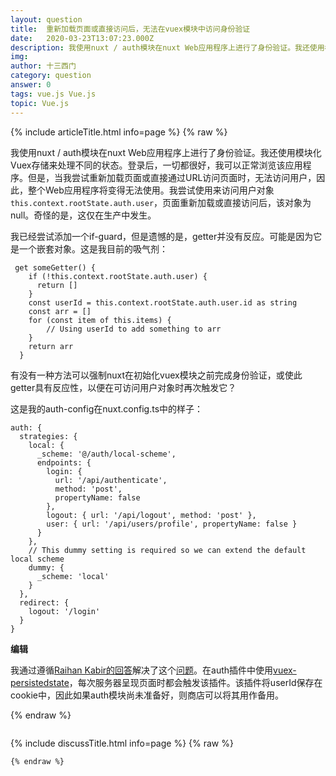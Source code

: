 ```yaml
---
layout: question
title:  重新加载页面或直接访问后，无法在vuex模块中访问身份验证
date:   2020-03-23T13:07:23.000Z
description: 我使用nuxt / auth模块在nuxt Web应用程序上进行了身份验证。我还使用模块化Vuex存储来处理不同的状态。登录后，一切都很好，我可以正常浏览...
img: 
author: 十三西门
category: question
answer: 0
tags: vue.js Vue.js
topic: Vue.js
---
```

<div class="article-root">
  <div class="article">
    {% include articleTitle.html info=page %}
    {% raw %}
    <div class="article-content"><p><font style="vertical-align: inherit;"><font style="vertical-align: inherit;">我使用nuxt / auth模块在nuxt Web应用程序上进行了身份验证。</font><font style="vertical-align: inherit;">我还使用模块化Vuex存储来处理不同的状态。</font><font style="vertical-align: inherit;">登录后，一切都很好，我可以正常浏览该应用程序。</font><font style="vertical-align: inherit;">但是，当我尝试重新加载页面或直接通过URL访问页面时，无法访问用户，因此，整个Web应用程序将变得无法使用。</font><font style="vertical-align: inherit;">我尝试使用来访问用户对象</font></font><code>this.context.rootState.auth.user</code><font style="vertical-align: inherit;"><font style="vertical-align: inherit;">，页面重新加载或直接访问后，该</font><font style="vertical-align: inherit;">对象</font><font style="vertical-align: inherit;">为null。</font><font style="vertical-align: inherit;">奇怪的是，这仅在生产中发生。</font></font></p>

<p><font style="vertical-align: inherit;"><font style="vertical-align: inherit;">我已经尝试添加一个if-guard，但是遗憾的是，getter并没有反应。</font><font style="vertical-align: inherit;">可能是因为它是一个嵌套对象。</font><font style="vertical-align: inherit;">这是我目前的吸气剂：</font></font></p>

<pre><code> get someGetter() {<font></font>
    if (!this.context.rootState.auth.user) {<font></font>
      return []<font></font>
    }<font></font>
    const userId = this.context.rootState.auth.user.id as string<font></font>
    const arr = []<font></font>
    for (const item of this.items) {<font></font>
        // Using userId to add something to arr<font></font>
    }<font></font>
    return arr<font></font>
  }<font></font>
</code></pre>

<p><font style="vertical-align: inherit;"><font style="vertical-align: inherit;">有没有一种方法可以强制nuxt在初始化vuex模块之前完成身份验证，或使此getter具有反应性，以便在可访问用户对象时再次触发它？</font></font></p>

<p><font style="vertical-align: inherit;"><font style="vertical-align: inherit;">这是我的auth-config在nuxt.config.ts中的样子：</font></font></p>

<pre><code>auth: {<font></font>
  strategies: {<font></font>
    local: {<font></font>
      _scheme: '@/auth/local-scheme',<font></font>
      endpoints: {<font></font>
        login: {<font></font>
          url: '/api/authenticate',<font></font>
          method: 'post',<font></font>
          propertyName: false<font></font>
        },<font></font>
        logout: { url: '/api/logout', method: 'post' },<font></font>
        user: { url: '/api/users/profile', propertyName: false }<font></font>
      }<font></font>
    },<font></font>
    // This dummy setting is required so we can extend the default local scheme<font></font>
    dummy: {<font></font>
      _scheme: 'local'<font></font>
    }<font></font>
  },<font></font>
  redirect: {<font></font>
    logout: '/login'<font></font>
  }<font></font>
}<font></font>
</code></pre>

<p><strong><font style="vertical-align: inherit;"><font style="vertical-align: inherit;">编辑</font></font></strong></p>

<p><font style="vertical-align: inherit;"><font style="vertical-align: inherit;">我通过遵循</font></font><a href="https://stackoverflow.com/a/60164165/11129782"><font style="vertical-align: inherit;"><font style="vertical-align: inherit;">Raihan Kabir的回答</font></font></a><font style="vertical-align: inherit;"><font style="vertical-align: inherit;">解决了这个</font><a href="https://stackoverflow.com/a/60164165/11129782"><font style="vertical-align: inherit;">问题</font></a><font style="vertical-align: inherit;">。</font><font style="vertical-align: inherit;">在auth插件中</font><font style="vertical-align: inherit;">使用</font></font><a href="https://www.npmjs.com/package/vuex-persistedstate" rel="nofollow noreferrer"><font style="vertical-align: inherit;"><font style="vertical-align: inherit;">vuex-persistedstate</font></font></a><font style="vertical-align: inherit;"><font style="vertical-align: inherit;">，每次服务器呈现页面时都会触发该插件。</font><font style="vertical-align: inherit;">该插件将userId保存在cookie中，因此如果auth模块尚未准备好，则商店可以将其用作备用。</font></font></p></div>
    {% endraw %}
  </div>
  <p style="height: 0;width:0;overflow: hidden;"> 第3048篇《重新加载页面或直接访问后，无法在vuex模块中访问身份验证》来自Winter(https://github.com/aiyld/aiyld.github.io)的站点</p>
  <div class="discuss-wrapper">
    {% include discussTitle.html info=page %}
    {% raw %}
    
    {% endraw %}
  </div>
<div>
